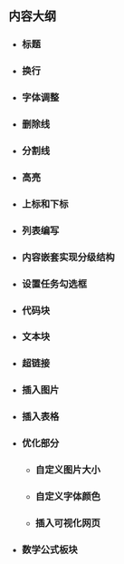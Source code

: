 ## 内容大纲

* ### 标题
* ### 换行
* ### 字体调整
* ### 删除线
* ### 分割线
* ### 高亮
* ### 上标和下标
* ### 列表编写
* ### 内容嵌套实现分级结构
* ### 设置任务勾选框
* ### 代码块
* ### 文本块
* ### 超链接
* ### 插入图片
* ### 插入表格
* ### 优化部分
   * ### 自定义图片大小
   * ### 自定义字体颜色
   * ### 插入可视化网页
* ### 数学公式板块
